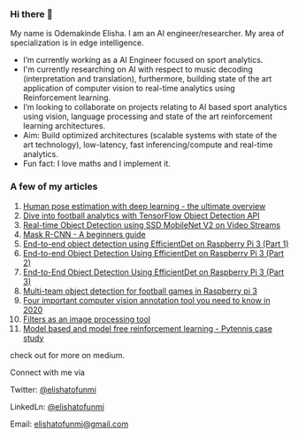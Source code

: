 
### Hi there 👋

 My name is Odemakinde Elisha. I am an AI engineer/researcher. My area of specialization is in edge intelligence.
 - I’m currently working as a AI Engineer focused on sport analytics.
 - I'm currently researching on AI with respect to music decoding (interpretation and translation), furthermore, building state of the art application of computer vision to real-time analytics using Reinforcement learning.
 - I’m looking to collaborate on projects relating to AI based sport analytics using vision, language processing and state of the art reinforcement learning architectures.
 - Aim: Build optimized architectures (scalable systems with state of the art technology), low-latency, fast inferencing/compute and real-time analytics.
 - Fun fact: I love maths and I implement it. 


### A few of my articles

1. [Human pose estimation with deep learning - the ultimate overview](https://viso.ai/deep-learning/pose-estimation-ultimate-overview/)
2. [Dive into football analytics with TensorFlow Object Detection API](https://neptune.ai/blog/dive-into-football-analytics-with-tensorflow-object-detection-api)
3. [Real-time Object Detection using SSD MobileNet V2 on Video Streams](https://heartbeat.fritz.ai/real-time-object-detection-using-ssd-mobilenet-v2-on-video-streams-3bfc1577399c)
4. [Mask R-CNN - A beginners guide](https://viso.ai/deep-learning/mask-r-cnn/)
5. [End-to-end object detection using EfficientDet on Raspberry Pi 3 (Part 1)](https://heartbeat.fritz.ai/end-to-end-object-detection-using-efficientdet-on-raspberry-pi-3-e4a0d3fe895b)
6. [End-to-end Object Detection Using EfficientDet on Raspberry Pi 3 (Part 2)](https://heartbeat.fritz.ai/end-to-end-object-detection-using-efficientdet-on-raspberry-pi-3-part-2-bb5133646630)
7. [End-to-End Object Detection Using EfficientDet on Raspberry Pi 3 (Part 3)](https://heartbeat.fritz.ai/end-to-end-object-detection-using-efficientdet-on-raspberry-pi-3-part-3-2bd6a7a6614d)
8. [Multi-team object detection for football games in Raspberry pi 3](https://heartbeat.comet.ml/multi-team-object-detection-technique-of-football-games-on-raspberry-pi3-94ccbe01b9fd)
9. [Four important computer vision annotation tool you need to know in 2020](https://heartbeat.comet.ml/4-important-computer-vision-annotation-tools-you-need-to-know-in-2020-9f964931ed7)
10. [Filters as an image processing tool](https://medium.com/analytics-vidhya/filters-as-an-image-processing-tool-part-1-1700a925c105)
11. [Model based and model free reinforcement learning - Pytennis case study](https://neptune.ai/blog/model-based-and-model-free-reinforcement-learning-pytennis-case-study)

check out for more on medium.


Connect with me via

Twitter: [@elishatofunmi](https://twitter.com/Elishatofunmi)

LinkedLn: [@elishatofunmi](https://www.linkedin.com/in/elisha-odemakinde-366705150/)

Email: elishatofunmi@gmail.com
